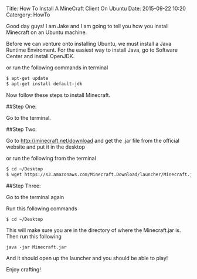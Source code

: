 Title: How To Install A MineCraft Client On Ubuntu
Date: 2015-09-22 10:20
Catergory: HowTo

Good day guys! I am Jake and I am going to tell you how you install Minecraft on an Ubuntu machine.


Before we can venture onto installing Ubuntu, we must install a Java Runtime Enviroment. For the easiest way to install Java, go to Software Center and install OpenJDK.

or run the following commands in terminal 

```sh
$ apt-get update
$ apt-get install default-jdk 
```

Now follow these steps to install Minecraft. 

##Step One:

Go to the terminal.

##Step Two:

Go to http://minecraft.net/download and get the .jar file from the official website and put it in the desktop

or run the following from the terminal

```sh
$ cd ~/Desktop
$ wget https://s3.amazonaws.com/Minecraft.Download/launcher/Minecraft.jar
```
##Step Three: 

Go to the terminal again

Run this following commands

```
$ cd ~/Desktop
```
This will make sure you are in the directory of where the Minecraft.jar is.
Then run this following

```
java -jar Minecraft.jar
```

And it should open up the launcher and you should be able to play!

Enjoy crafting!
